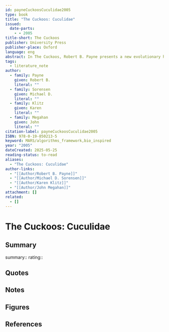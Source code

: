 ```yaml
---
id: payneCuckoosCuculidae2005
type: book
title: "The Cuckoos: Cuculidae"
issued:
  date-parts:
    - - 2005
title-short: The Cuckoos
publisher: University Press
publisher-place: Oxford
language: eng
abstract: In The Cuckoos, Robert B. Payne presents a new evolutionary history of the family based on molecular genetics, and uses the family tree to explore the origins and diversity of their behaviour. He traces details of the cuckoos' biology to their original sources, includes descriptions of previously unpublished field observations, and reveals new comparisons of songs showing previously overlooked cuckoo species. Lavishly illustrated with speciallycommissioned colour plates and numerous maps, halftones, and line drawings, The Cuckoos provides the most comprehensive and up-to-date account of this family yet available.
tags:
  - literature_note
author:
  - family: Payne
    given: Robert B.
    literal: ""
  - family: Sorensen
    given: Michael D.
    literal: ""
  - family: Klitz
    given: Karen
    literal: ""
  - family: Megahan
    given: John
    literal: ""
citation-label: payneCuckoosCuculidae2005
ISBN: 978-0-19-850213-5
keyword: MARS/algorithms_framework,bio_inspired
year: "2005"
dateCreated: 2025-05-25
reading-status: to-read
aliases:
  - "The Cuckoos: Cuculidae"
author-links:
  - "[[Author/Robert B. Payne]]"
  - "[[Author/Michael D. Sorensen]]"
  - "[[Author/Karen Klitz]]"
  - "[[Author/John Megahan]]"
attachment: []
related:
  - []
---
```


# The Cuckoos: Cuculidae

## Summary
summary::
rating::

## Quotes

## Notes

## Figures

## References



